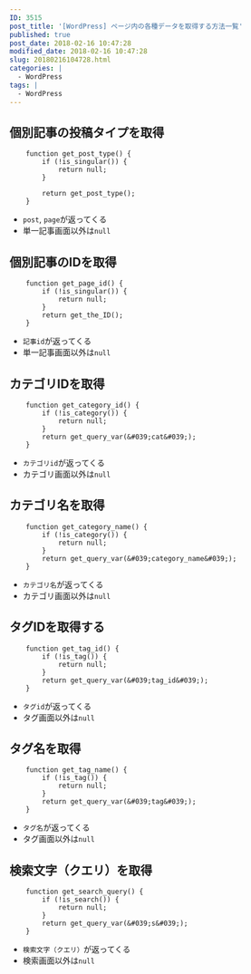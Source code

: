 ```yaml
---
ID: 3515
post_title: '[WordPress] ページ内の各種データを取得する方法一覧'
published: true
post_date: 2018-02-16 10:47:28
modified_date: 2018-02-16 10:47:28
slug: 20180216104728.html
categories: |
  - WordPress
tags: |
  - WordPress
---
```

<!--more-->

## 個別記事の投稿タイプを取得
```language-php
    function get_post_type() {
        if (!is_singular()) {
            return null;
        }

        return get_post_type();
    }
```

- `post`, `page`が返ってくる
- 単一記事画面以外は`null`

## 個別記事のIDを取得
```language-php
    function get_page_id() {
        if (!is_singular()) {
            return null;
        }
        return get_the_ID();
    }
```

- `記事id`が返ってくる
- 単一記事画面以外は`null`

## カテゴリIDを取得
```language-php
    function get_category_id() {
        if (!is_category()) {
            return null;
        }
        return get_query_var(&#039;cat&#039;);
    }
```

- `カテゴリid`が返ってくる
- カテゴリ画面以外は`null`

## カテゴリ名を取得
```language-php
    function get_category_name() {
        if (!is_category()) {
            return null;
        }
        return get_query_var(&#039;category_name&#039;);
    }
```

- `カテゴリ名`が返ってくる
- カテゴリ画面以外は`null`

## タグIDを取得する
```language-php
    function get_tag_id() {
        if (!is_tag()) {
            return null;
        }
        return get_query_var(&#039;tag_id&#039;);
    }
```


- `タグid`が返ってくる
- タグ画面以外は`null`

## タグ名を取得
```language-php
    function get_tag_name() {
        if (!is_tag()) {
            return null;
        }
        return get_query_var(&#039;tag&#039;);
    }
```

- `タグ名`が返ってくる
- タグ画面以外は`null`


## 検索文字（クエリ）を取得
```language-php
    function get_search_query() {
        if (!is_search()) {
            return null;
        }
        return get_query_var(&#039;s&#039;);
    }
```

- `検索文字（クエリ）`が返ってくる
- 検索画面以外は`null`